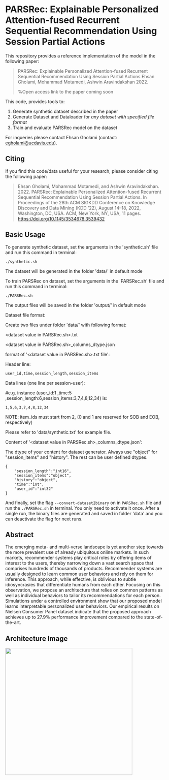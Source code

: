 # PARSRec: Explainable Personalized Attention-fused Recurrent Sequential Recommendation Using Session Partial Actions

This repository provides a reference implementation of the model in the following paper:

> PARSRec: Explainable Personalized Attention-fused Recurrent Sequential Recommendation Using Session Partial Actions
> Ehsan Gholami, Mohammad Motamedi, Ashwin Aravindakshan 
> 2022.
>  
> %Open access link to the paper coming soon

This code, provides tools to:
1. Generate synthetic dataset described in the paper
2. Generate Dataset and Dataloader for *any dataset with specified file format*
3. Train and evaluate PARSRec model on the dataset

For inqueries please contact Ehsan Gholami (contact: egholami@ucdavis.edu).

## Citing

If you find this code/data useful for your research, please consider citing the following paper:
> Ehsan Gholami, Mohammad Motamedi, and Ashwin Aravindakshan. 2022. PARSRec: Explainable Personalized Attention-fused Recurrent Sequential Recommendation Using Session Partial Actions. In Proceedings of the 28th ACM SIGKDD Conference on Knowledge Discovery and Data Mining (KDD ’22),  August 14–18, 2022, Washington, DC, USA. ACM, New York, NY, USA, 11 pages. https://doi.org/10.1145/3534678.3539432

## Basic Usage
To generate synthetic dataset, set the arguments in the 'synthetic.sh' file and run this command in terminal:

    ./synthetic.sh

The dataset will be generated in the folder 'data/' in default mode

To train PARSRec on dataset, set the arguments in the 'PARSRec.sh' file and run this command in terminal:

    ./PARSRec.sh

The output files will be saved in the folder 'output/' in default mode

Dataset file format:

Create two files under folder 'data/' with following format:

\<dataset value in PARSRec.sh\>.txt

\<dataset value in PARSRec.sh\>_columns_dtype.json

format of '\<dataset value in PARSRec.sh\>.txt file':

Header line:
    
    user_id,time,session_length,session_items
    
Data lines (one line per session-user):

#e.g. instance (user_id:1 ,time:5 ,session_length:6,session_items:3,7,4,8,12,34) is:

    1,5,6,3,7,4,8,12,34
    
NOTE: item_ids must start from 2, (0 and 1 are reserved for SOB and EOB, respectively)

Please refer to 'data/synthetic.txt' for example file.

Content of '\<dataset value in PARSRec.sh\>_columns_dtype.json':

The dtype of your content for dataset generator. Always use "object" for "session_items" and "history". The rest can be user defined dtypes.

    {
        "session_length":"int16",
        "session_items":"object", 
        "history":"object", 
        "time":"int", 
        "user_id":"int32"
    }

And finally, set the flag ```--convert-dataset2binary``` on in ```PARSRec.sh``` file and run the ```./PARSRec.sh``` in terminal. You only need to activate it once. After a single run, the binary files are generated and saved in folder 'data' and you can deactivate the flag for next runs.

## Abstract

The emerging meta- and multi-verse landscape is yet another step towards the more prevalent use of already ubiquitous online markets. In such markets, recommender systems play critical roles by offering items of interest to the users, thereby narrowing down a vast search space that comprises hundreds of thousands of products. Recommender systems are usually designed to learn common user behaviors and rely on them for inference. This approach, while effective, is oblivious to subtle idiosyncrasies that differentiate humans from each other. Focusing on this observation, we propose an architecture that relies on common patterns as well as individual behaviors to tailor its recommendations for each person. Simulations under a controlled environment show that our proposed model learns interpretable personalized user behaviors. Our empirical results on Nielsen Consumer Panel dataset indicate that the proposed approach achieves up to 27.9% performance improvement compared to the state-of-the-art.

## Architecture Image


<img src="https://user-images.githubusercontent.com/17379116/172081336-f1d4372d-edee-4fe8-800c-956850e10c8d.jpg" width="400">



